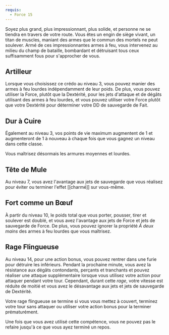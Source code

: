 ```yaml
---
requis:
  - Force 15
---
```

Soyez plus grand, plus impressionnant, plus solide, et personne ne se tiendra en travers de votre route. Vous êtes un engin de siège vivant, un titan de muscles, maniant des armes que le commun des mortels ne peut soulever. Armé de ces impressionnantes armes à feu, vous intervenez au milieu du champ de bataille, bombardant et détruisant tous ceux suffisamment fous pour s'approcher de vous.

## Artilleur

Lorsque vous choisissez ce crédo au niveau 3, vous pouvez manier des armes à feu lourdes indépendamment de leur poids. De plus, vous pouvez utiliser la Force, plutôt que la Dextérité, pour les jets d'attaque et de dégâts utilisant des armes à feu lourdes, et vous pouvez utiliser votre Force plutôt que votre Dextérité pour déterminer votre DD de sauvegarde de Fait.

## Dur à Cuire

Également au niveau 3, vos points de vie maximum augmentent de 1 et augmenteront de 1 à nouveau à chaque fois que vous gagnez un niveau dans cette classe.

Vous maîtrisez désormais les armures moyennes et lourdes.

## Tête de Mule

Au niveau 7, vous avez l'avantage aux jets de sauvegarde que vous réalisez pour éviter ou terminer l'effet [[charmé]] sur vous-même.

## Fort comme un Bœuf

À partir du niveau 10, le poids total que vous porter, pousser, tirer et soulever est doublé, et vous avez l'avantage aux jets de Force et jets de sauvegarde de Force. De plus, vous pouvez ignorer la propriété *À deux mains* des armes à feu lourdes que vous maîtrisez.

## Rage Flingueuse

 Au niveau 14, pour une action bonus, vous pouvez rentrer dans une furie pour détruire les inférieurs. Pendant la prochaine minute, vous avez la résistance aux dégâts contondants, perçants et tranchants et pouvez réaliser une attaque supplémentaire lorsque vous utilisez votre action pour attaquer pendant votre tour. Cependant, durant cette *rage*, votre vitesse est réduite de moitié et vous avez le désavantage aux jets et jets de sauvegarde de Dextérité.

 Votre rage flingueuse se termine si vous vous mettez à couvert, terminez votre tour sans attaquer ou utiliser votre action bonus pour la terminer prématurément.

 Une fois que vous avez utilisé cette compétence, vous ne pouvez pas le refaire jusqu'à ce que vous ayez terminé un repos.
